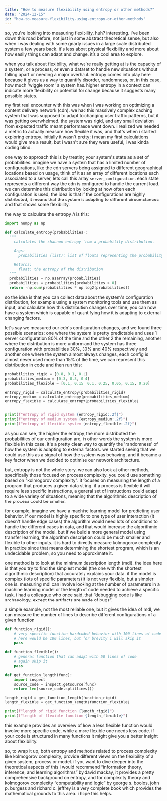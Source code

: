```yaml
---
title: "How to measure flexibility using entropy or other methods?"
date: "2024-12-15"
id: "how-to-measure-flexibility-using-entropy-or-other-methods"
---
```


so, you're looking into measuring flexibility, huh? interesting. i've been down this road before, not just in some abstract theoretical sense, but also when i was dealing with some gnarly issues in a large scale distributed system a few years back. it's less about physical flexibility and more about how easily things can adapt and change. it’s a cool area to explore.

when you talk about flexibility, what we're really getting at is the capacity of a system, or a process, or even a dataset to handle new situations without falling apart or needing a major overhaul. entropy comes into play here because it gives us a way to quantify disorder, randomness, or, in this case, how much 'wiggle room' a system has. higher entropy in a context can indicate more flexibility or potential for change because it suggests many possible states.

my first real encounter with this was when i was working on optimizing a content delivery network (cdn). we had this massively complex caching system that was supposed to adapt to changing user traffic patterns, but it was getting overwhelmed. the system was rigid, and any small deviation from expected traffic meant performance went down. i realized we needed a metric to actually measure how flexible it was, and that's when i started exploring entropy. initially it wasn't pretty; i mean my first calculations would give me a result, but i wasn't sure they were useful, i was kinda coding blind.

one way to approach this is by treating your system's state as a set of probabilities. imagine we have a system that has a limited number of configurations, like the cdn servers being assigned to different geographical locations based on usage, think of it as an array of different locations each associated to a server, lets call this array `server_configuration`. each state represents a different way the cdn is configured to handle the current load. we can determine this distribution by looking at how often each configuration is used, the idea is that if the configurations are highly distributed, it means that the system is adapting to different circumstances and that shows some flexibility.

the way to calculate the entropy *h* is this:

```python
import numpy as np

def calculate_entropy(probabilities):
  """
    calculates the shannon entropy from a probability distribution.

    Args:
      probabilities (list): list of floats representing the probability distribution.

    Returns:
      float: the entropy of the distribution
  """
  probabilities = np.asarray(probabilities)
  probabilities = probabilities[probabilities > 0]
  return -np.sum(probabilities * np.log2(probabilities))
```

so the idea is that you can collect data about the system's configuration distribution, for example using a system monitoring tools and use them as input, and calculate how this distribution changes over time, you can now have a system which is capable of quantifying how it is adapting to external changing factors.

let's say we measured our cdn's configuration changes, and we found three possible scenarios: one where the system is pretty predictable and uses 1 server configuration 80% of the time and the other 2 the remaining, another where the distribution is more uniform and the system has three configuration with probabilities 30%, 30% and 40% respectively and another one where the system almost always changes, each config is almost never used more than 15% of the time, we can represent this distribution in code and then run this:

```python
probabilities_rigid = [0.8, 0.1, 0.1]
probabilities_medium = [0.3, 0.3, 0.4]
probabilities_flexible = [0.1, 0.15, 0.1, 0.25, 0.05, 0.15, 0.20]

entropy_rigid = calculate_entropy(probabilities_rigid)
entropy_medium = calculate_entropy(probabilities_medium)
entropy_flexible = calculate_entropy(probabilities_flexible)


print(f"entropy of rigid system {entropy_rigid:.2f}")
print(f"entropy of medium system {entropy_medium:.2f}")
print(f"entropy of flexible system {entropy_flexible:.2f}")
```

as you can see, the higher the entropy, the more distributed the probabilities of our configuration are, in other words the system is more flexible in this case. it's a pretty clean way to quantify the 'randomness' of how the system is adapting to external factors. we started seeing that we could use this as a signal of how the system was behaving, and it became a key factor when we decided to optimize our network architecture.

but, entropy is not the whole story. we can also look at other methods, specifically those focused on process complexity. you could use something based on "kolmogorov complexity". it focuses on measuring the length of a program that produces a given data string. if a process is flexible it will require less specific instructions, a general set of instructions could adapt to a wide variety of situations, meaning that the algorithmic description of the process could be smaller.

for example, imagine we have a machine learning model for predicting user behavior. if our model is highly specific to one type of user interaction (it doesn't handle edge cases) the algorithm would need lots of conditions to handle the different cases in data, and that would increase the algorithmic description of the model. but if we build a more general model using transfer learning, the algorithm description could be much smaller and flexible to other inputs. it is hard to directly measure kolmogorov complexity in practice since that means determining the shortest program, which is an undecidable problem, so you need to approximate it.

one method is to look at the minimum description length (mdl). the idea here is that you try to find the simplest model (the one with the shortest algorithmic description) that accurately explains your data. if the model is complex (lots of specific parameters) it is not very flexible, but a simpler one is. measuring mdl can involve looking at the number of parameters in a machine learning model or the length of code needed to achieve a specific task. i had a colleague who once said, that “debugging code is like archaeology, except the artifacts are made of bugs”.

a simple example, not the most reliable one, but it gives the idea of mdl, we can measure the number of lines to describe different configurations of a given function

```python
def function_rigid():
    # very specific function hardcoded behavior with 100 lines of code
    # here would be 100 lines, but for brevity i will skip it
    pass

def function_flexible():
    # general function that can adapt with 50 lines of code
    # again skip it
    pass

def get_function_length(func):
    import inspect
    source_code = inspect.getsource(func)
    return len(source_code.splitlines())

length_rigid = get_function_length(function_rigid)
length_flexible = get_function_length(function_flexible)

print(f"length of rigid function {length_rigid}")
print(f"length of flexible function {length_flexible}")
```

this example provides an overview of how a less flexible function would involve more specific code, while a more flexible one needs less code. if your code is structured in many functions it might give you a better insight about flexibility.

so, to wrap it up, both entropy and methods related to process complexity like kolmogorov complexity, provide different views on the flexibility of a given system, process or model. if you want to dive deeper into the theoretical aspects of this i would recommend “information theory, inference, and learning algorithms” by david mackay, it provides a pretty comprehensive background on entropy, and for complexity theory and kolmogorov complexity “computability and logic” by george s. boolos, john p. burgess and richard c. jeffrey is a very complete book which provides the mathematical grounds to this area. i hope this helps.

